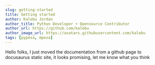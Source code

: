 ```yaml
---
slug: getting-started
title: Getting started
author: Kalebu Jordan
author_title: Python Developer + Opensource Contributor
author_url: https://github.com/kalebu
author_image_url: https://avatars.githubusercontent.com/kalebu
tags: [pypesa, mpesa]
---
```


Hello folks, I just moved the documentation from a github page to docusaurus static site, it looks promising, let me know what you think